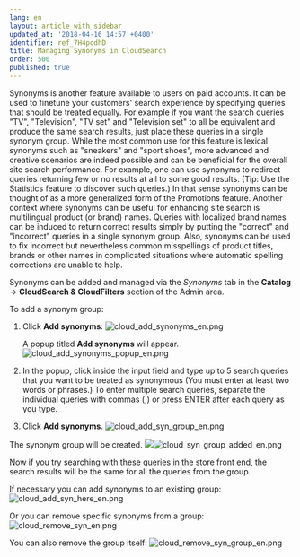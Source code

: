 ```yaml
---
lang: en
layout: article_with_sidebar
updated_at: '2018-04-16 14:57 +0400'
identifier: ref_7H4podhD
title: Managing Synonyms in CloudSearch
order: 500
published: true
---
```

Synonyms is another feature available to users on paid accounts. It can be used to fine­tune your customers' search experience by specifying queries that should be treated equally. For example if you want the search queries "TV", "Television", "TV set" and "Television set" to all be equivalent and produce the same search results, just place these queries in a single synonym group. While the most common use for this feature is lexical synonyms such as "sneakers" and "sport shoes", more advanced and creative scenarios are indeed possible and can be beneficial for the overall site search performance. For example, one can use synonyms to redirect queries returning few or no results at all to some good results. (Tip: Use the Statistics feature to discover such queries.) In that sense synonyms can be thought of as a more generalized form of the Promotions feature. Another context where synonyms can be useful for enhancing site search is multilingual product (or brand) names. Queries with localized brand names can be induced to return correct results simply by putting the "correct" and "incorrect" queries in a single synonym group. Also, synonyms can be used to fix incorrect but nevertheless common misspellings of product titles, brands or other names in complicated situations where automatic spelling corrections are unable to help. 

Synonyms can be added and managed via the _Synonyms_ tab in the **Catalog** -> **CloudSearch & CloudFilters** section of the Admin area. 

To add a synonym group:

1. Click **Add synonyms**:
   ![cloud_add_synonyms_en.png]({{site.baseurl}}/attachments/ref_7H4podhD/cloud_add_synonyms_en.png)
   
   A popup titled **Add synonyms** will appear.
   ![cloud_add_synonyms_popup_en.png]({{site.baseurl}}/attachments/ref_7H4podhD/cloud_add_synonyms_popup_en.png)
   
2. In the popup, click inside the input field and type up to 5 search queries that you want to be treated as synonymous (You must enter at least two words or phrases.) To enter multiple search queries, separate the individual queries with commas (,) or press ENTER after each query as you type.

3. Click **Add synonyms**.
   ![cloud_add_syn_group_en.png]({{site.baseurl}}/attachments/ref_7H4podhD/cloud_add_syn_group_en.png)

The synonym group will be created. 
   ![]({{site.baseurl}}/attachments/ref_7H4podhD/cloud_syn_group_added_en.png)![cloud_syn_group_added_en.png]({{site.baseurl}}/attachments/ref_7H4podhD/cloud_syn_group_added_en.png)

Now if you try searching with these queries in the store front end, the search results will be the same for all the queries from the group.

If necessary you can add synonyms to an existing group:
   ![cloud_add_syn_here_en.png]({{site.baseurl}}/attachments/ref_7H4podhD/cloud_add_syn_here_en.png)

Or you can remove specific synonyms from a group: 
   ![cloud_remove_syn_en.png]({{site.baseurl}}/attachments/ref_7H4podhD/cloud_remove_syn_en.png)

You can also remove the group itself:
   ![cloud_remove_syn_group_en.png]({{site.baseurl}}/attachments/ref_7H4podhD/cloud_remove_syn_group_en.png)
